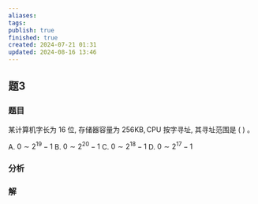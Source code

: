 ```yaml
---
aliases: 
tags: 
publish: true
finished: true
created: 2024-07-21 01:31
updated: 2024-08-16 13:46
---
```

## 题3
### 题目
某计算机字长为 16 位, 存储器容量为 ${256}\mathrm{{KB}},\mathrm{{CPU}}$ 按字寻址, 其寻址范围是 ( ) 。

A. $0 \sim {2}^{19} - 1$ B. $0 \sim {2}^{20} - 1$ C. $0 \sim {2}^{18} - 1$ D. $0 \sim {2}^{17} - 1$
### 分析

### 解